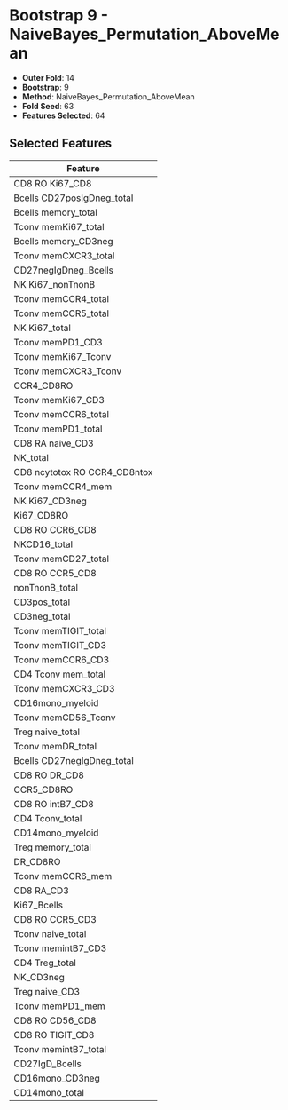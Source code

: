 # Bootstrap 9 - NaiveBayes_Permutation_AboveMean

- **Outer Fold**: 14
- **Bootstrap**: 9
- **Method**: NaiveBayes_Permutation_AboveMean
- **Fold Seed**: 63
- **Features Selected**: 64

## Selected Features

| Feature |
|---------|
| CD8 RO Ki67_CD8 |
| Bcells CD27posIgDneg_total |
| Bcells memory_total |
| Tconv memKi67_total |
| Bcells memory_CD3neg |
| Tconv memCXCR3_total |
| CD27negIgDneg_Bcells |
| NK Ki67_nonTnonB |
| Tconv memCCR4_total |
| Tconv memCCR5_total |
| NK Ki67_total |
| Tconv memPD1_CD3 |
| Tconv memKi67_Tconv |
| Tconv memCXCR3_Tconv |
| CCR4_CD8RO |
| Tconv memKi67_CD3 |
| Tconv memCCR6_total |
| Tconv memPD1_total |
| CD8 RA naive_CD3 |
| NK_total |
| CD8 ncytotox RO CCR4_CD8ntox |
| Tconv memCCR4_mem |
| NK Ki67_CD3neg |
| Ki67_CD8RO |
| CD8 RO CCR6_CD8 |
| NKCD16_total |
| Tconv memCD27_total |
| CD8 RO CCR5_CD8 |
| nonTnonB_total |
| CD3pos_total |
| CD3neg_total |
| Tconv memTIGIT_total |
| Tconv memTIGIT_CD3 |
| Tconv memCCR6_CD3 |
| CD4 Tconv mem_total |
| Tconv memCXCR3_CD3 |
| CD16mono_myeloid |
| Tconv memCD56_Tconv |
| Treg naive_total |
| Tconv memDR_total |
| Bcells CD27negIgDneg_total |
| CD8 RO DR_CD8 |
| CCR5_CD8RO |
| CD8 RO intB7_CD8 |
| CD4 Tconv_total |
| CD14mono_myeloid |
| Treg memory_total |
| DR_CD8RO |
| Tconv memCCR6_mem |
| CD8 RA_CD3 |
| Ki67_Bcells |
| CD8 RO CCR5_CD3 |
| Tconv naive_total |
| Tconv memintB7_CD3 |
| CD4 Treg_total |
| NK_CD3neg |
| Treg naive_CD3 |
| Tconv memPD1_mem |
| CD8 RO CD56_CD8 |
| CD8 RO TIGIT_CD8 |
| Tconv memintB7_total |
| CD27IgD_Bcells |
| CD16mono_CD3neg |
| CD14mono_total |
